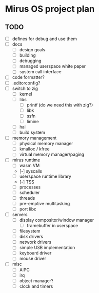 # Mirus OS project plan

## TODO

- [ ] defines for debug and use them
- [ ] docs
  - [ ] design goals
  - [ ] building
  - [ ] debugging
  - [ ] managed userspace white paper
  - [ ] system call interface
- [ ] code formatter?
- [ ] .editorconfig?
- [ ] switch to zig
  - [ ] kernel
  - [ ] libs
    - [ ] printf (do we need this with zig?)
    - [ ] libk
    - [ ] ssfn
    - [ ] limine
  - [ ] hal
  - [ ] build system
- [ ] memory management
  - [ ] physical memory manager
  - [ ] kmalloc / kfree
  - [ ] virtual memory manager/paging
- [ ] mirus runtime
  - [ ] wasm VM
  - [-] syscalls
  - [ ] userspace runtime library
  - [-] TSS
  - [ ] processes
  - [ ] scheduler
  - [ ] threads
  - [ ] pre-emptive multitasking
  - [ ] port libc
- [ ] servers
  - [ ] display compositor/window manager
    - [ ] framebuffer in userspace
  - [ ] filesystem
  - [ ] disk drivers
  - [ ] network drivers
  - [ ] simple USB implementation
  - [ ] keyboard driver
  - [ ] mouse driver
- [ ] misc
  - [ ] AIPC
  - [ ] irq
  - [ ] object manager?
  - [ ] clock and timers
